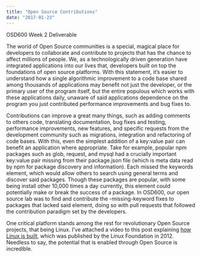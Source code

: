 ```yaml
---
title: "Open Source Contributions"
date: "2017-01-23"
---
```


OSD600 Week 2 Deliverable

The world of Open Source communities is a special, magical place for developers to collaborate and contribute to projects that has the chance to affect millions of people. We, as a technologically driven generation have integrated applications into our lives that, developers built on top the foundations of open source platforms. With this statement, it’s easier to understand how a single algorithmic improvement to a code base shared among thousands of applications may benefit not just the developer, or the primary user of the program itself, but the entire populous which works with these applications daily, unaware of said applications dependence on the program you just contributed performance improvements and bug fixes to.

Contributions can improve a great many things, such as adding comments to others code, translating documentation, bug fixes and testing, performance improvements, new features, and specific requests from the development community such as migrations, integration and refactoring of code bases. With this, even the simplest addition of a key:value pair can benefit an application where appropriate. Take for example, popular npm packages such as glob, request, and mysql had a crucially important key:value pair missing from their package.json file (which is meta data read by npm for package discovery and information). Each missed the keywords element, which would allow others to search using general terms and discover said packages. Though these packages are popular, with some being install other 10,000 times a day currently, this element could potentially make or break the success of a package. In OSD600, our open source lab was to find and contribute the -missing-keyword fixes to packages that lacked said element, doing so with pull requests that followed the contribution paradigm set by the developers.

One critical platform stands among the rest for revolutionary Open Source projects, that being Linux. I’ve attached a video to this post explaining [how Linux is built](https://www.youtube.com/watch?v=yVpbFMhOAwE), which was published by the Linux Foundation in 2012. Needless to say, the potential that is enabled through Open Source is incredible.
